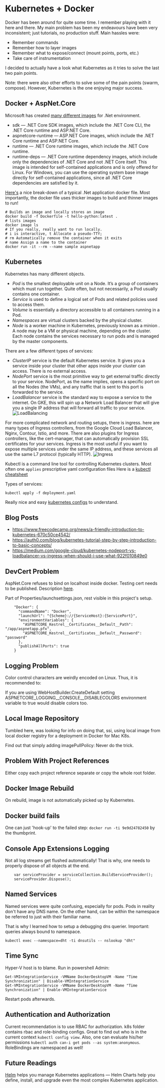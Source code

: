 # Kubernetes + Docker
Docker has been around for quite some time. 
I remember playing with it here and there. 
My main problem has been my endeavours have been very inconsistent; just tutorials, no production stuff.
Main hassles were:
* Remember commands
* Remember how to layer images
* Remember what to expose/connect (mount points, ports, etc.)
* Take care of instrumentation

I decided to actually have a look what Kubernetes as it tries to solve the last two pain points.

Note: there were also other efforts to solve some of the pain points (swarm, compose). However, Kubernetes is the one enjoying major success.

## Docker + AspNet.Core
Microsoft has created [many different images](https://hub.docker.com/_/microsoft-dotnet-core) for .Net environment.

* sdk — .NET Core SDK images, which include the .NET Core CLI, the .NET Core runtime and ASP.NET Core.
* aspnetcore-runtime — ASP.NET Core images, which include the .NET Core runtime and ASP.NET Core.
* runtime — .NET Core runtime images, which include the .NET Core runtime.
* runtime-deps — .NET Core runtime dependency images, which include only the dependencies of .NET Core and not .NET Core itself. This image is intended for self-contained applications and is only offered for Linux. For Windows, you can use the operating system base image directly for self-contained applications, since all .NET Core dependencies are satisfied by it.

[Here's](https://docs.microsoft.com/en-us/virtualization/windowscontainers/quick-start/building-sample-app#write-the-dockerfile) a nice break-down of a typical .Net application docker file. Most importantly, the docker file uses thicker images to build and thinner images to run!

```
# Builds an image and locally stores an image
docker build -f Dockerfile -t hello-python:latest .
# lists images
docker image ls
# If you really, really want to run locally.
# i is interactive, t Allocate a pseudo-TTY; 
# rm Automatically remove the container when it exits
# name Assign a name to the container
docker run -it --rm --name sample aspnetapp
```

## Kubernetes
Kubernetes has many different objects.
* *Pod* is the smallest deployable unit on a Node. It’s a group of containers which must run together. Quite often, but not necessarily, a Pod usually contains one container.
* *Service* is used to define a logical set of Pods and related policies used to access them.
* *Volume* is essentially a directory accessible to all containers running in a Pod.
* *Namespaces* are virtual clusters backed by the physical cluster.
* *Node* is a worker machine in Kubernetes, previously known as a minion . A node may be a VM or physical machine, depending on the cluster. Each node contains the services necessary to run pods and is managed by the master components.

There are a few different types of services:
* *ClusterIP* service is the default Kubernetes service. It gives you a service inside your cluster that other apps inside your cluster can access. There is no external access.
* *NodePort* service is the most primitive way to get external traffic directly to your service. NodePort, as the name implies, opens a specific port on all the Nodes (the VMs), and any traffic that is sent to this port is forwarded to the service.
* *LoadBalancer* service is the standard way to expose a service to the internet. On GKE, this will spin up a Network Load Balancer that will give you a single IP address that will forward all traffic to your service.
![LoadBalancing](load_balancer.png)

For more complicated network and routing setups, there is ingress. here are many types of Ingress controllers, from the Google Cloud Load Balancer, Nginx, Contour, Istio, and more. There are also plugins for Ingress controllers, like the cert-manager, that can automatically provision SSL certificates for your services.
Ingress is the most useful if you want to expose multiple services under the same IP address, and these services all use the same L7 protocol (typically HTTP).
![Ingress](ingress.png)


Kubectl is a command line tool for controlling Kubernetes clusters. 
Most often one `applies` prescriptive yaml configuration files
Here is a [kubectl cheatsheet](https://kubernetes.io/docs/reference/kubectl/cheatsheet/)

Types of services:
```
kubectl apply -f deployment.yaml
```

Really nice and easy [kubernetes configs](https://github.com/dockersamples/example-voting-app/tree/master/k8s-specifications) to understand.

## Blog Posts
* https://www.freecodecamp.org/news/a-friendly-introduction-to-kubernetes-670c50ce4542/
* https://auth0.com/blog/kubernetes-tutorial-step-by-step-introduction-to-basic-concepts/
* https://medium.com/google-cloud/kubernetes-nodeport-vs-loadbalancer-vs-ingress-when-should-i-use-what-922f010849e0

## DevCert Problem
AspNet.Core refuses to bind on localhost inside docker. Testing cert needs to be published. Description [here](https://docs.microsoft.com/en-us/aspnet/core/security/docker-https?view=aspnetcore-3.1).

Part of Properties/launchsettings.json, rest visible in this project's setup.
```
    "Docker": {
      "commandName": "Docker",
      "launchUrl": "{Scheme}://{ServiceHost}:{ServicePort}",
      "environmentVariables": {
        "ASPNETCORE_Kestrel__Certificates__Default__Path": "/app/aspnetapp.pfx",
        "ASPNETCORE_Kestrel__Certificates__Default__Password": "password"
      },
      "publishAllPorts": true
    }
```
## Logging Problem
Color control characters are weirdly encoded on Linux. Thus, it is recommended to:

If you are using WebHostBuilder.CreateDefault setting ASPNETCORE_LOGGING__CONSOLE__DISABLECOLORS environment variable to true would disable colors too.

## Local Image Repository
Tumbled here, was looking for info on doing that, ssi, using local image from local docker registry for a deployment in Docker for Mac K8s.

Find out that simply adding imagePullPolicy: Never do the trick.

## Problem With Project References
Either copy each project reference separate or copy the whole root folder.

## Docker Image Rebuild
On rebuild, image is not automatically picked up by Kubernetes.

## Docker build fails
One can just 'hook-up' to the failed step: `docker run -ti 9e9d24782450` by the thumbprint.

## Console App Extensions Logging
Not all log streams get flushed automatically! That is why, one needs to properly dispose of all objects at the end. 
```
    var serviceProvider = serviceCollection.BuildServiceProvider();
    serviceProvider.Dispose();
```

## Named Services
Named services were quite confusing, especially for pods. Pods in reality don't have any DNS name. On the other hand, can be within the namespace be referred to just with their familiar name.

That is why I learned how to setup a debugging dns querier. Important: queries always bound to namespace.

```
kubectl exec --namespace=dht -ti dnsutils -- nslookup "dht"
```

## Time Sync
Hyper-V host is to blame.
Run in powershell Admin:
```
Get-VMIntegrationService -VMName DockerDesktopVM -Name "Time Synchronization" | Disable-VMIntegrationService
Get-VMIntegrationService -VMName DockerDesktopVM -Name "Time Synchronization" | Enable-VMIntegrationService
```
Restart pods afterwards.

## Authentication and Authorization
Current recommendation is to use RBAC for authorization.
k8s folder contains rbac and role-binding configs.
Great to find out who is in the current context `kubectl config view`.
Also, one can evaluate his/her permissions `kubectl auth can-i get pods --as system:anonymous`.
RoleBindings are namespaced as well!
## Future Readings
[Helm](https://helm.sh/) helps you manage Kubernetes applications — Helm Charts help you define, install, and upgrade even the most complex Kubernetes application.

